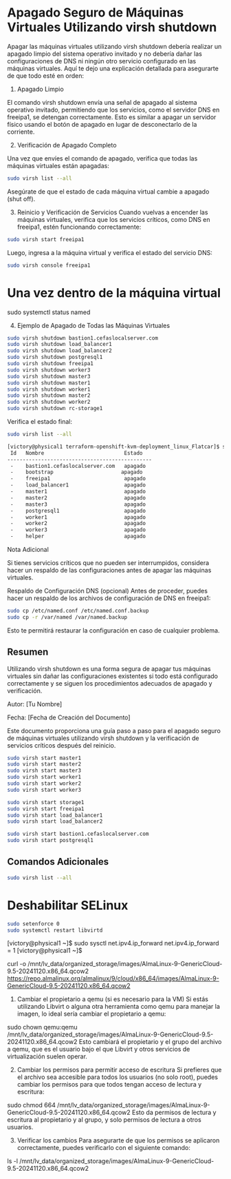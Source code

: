 # Apagado Seguro de Máquinas Virtuales Utilizando virsh shutdown

Apagar las máquinas virtuales utilizando virsh shutdown debería realizar un apagado limpio del sistema operativo invitado y no debería dañar las configuraciones de DNS ni ningún otro servicio configurado en las máquinas virtuales. Aquí te dejo una explicación detallada para asegurarte de que todo esté en orden:

1. Apagado Limpio

El comando virsh shutdown envía una señal de apagado al sistema operativo invitado, permitiendo que los servicios, como el servidor DNS en freeipa1, se detengan correctamente. Esto es similar a apagar un servidor físico usando el botón de apagado en lugar de desconectarlo de la corriente.

2. Verificación de Apagado Completo

Una vez que envíes el comando de apagado, verifica que todas las máquinas virtuales están apagadas:

```bash
sudo virsh list --all
```

Asegúrate de que el estado de cada máquina virtual cambie a apagado (shut off).

3. Reinicio y Verificación de Servicios
   Cuando vuelvas a encender las máquinas virtuales, verifica que los servicios críticos, como DNS en freeipa1, estén funcionando correctamente:

```bash
sudo virsh start freeipa1
```

Luego, ingresa a la máquina virtual y verifica el estado del servicio DNS:

```bash
sudo virsh console freeipa1
```

# Una vez dentro de la máquina virtual

sudo systemctl status named

4. Ejemplo de Apagado de Todas las Máquinas Virtuales

```bash
sudo virsh shutdown bastion1.cefaslocalserver.com
sudo virsh shutdown load_balancer1
sudo virsh shutdown load_balancer2
sudo virsh shutdown postgresql1
sudo virsh shutdown freeipa1
sudo virsh shutdown worker3
sudo virsh shutdown master3
sudo virsh shutdown master1
sudo virsh shutdown worker1
sudo virsh shutdown master2
sudo virsh shutdown worker2
sudo virsh shutdown rc-storage1
```

Verifica el estado final:

```bash
sudo virsh list --all
```

```bash
[victory@physical1 terraform-openshift-kvm-deployment_linux_Flatcar]$ sudo virsh list --all
 Id   Nombre                          Estado
-----------------------------------------------
 -    bastion1.cefaslocalserver.com   apagado
 -    bootstrap                      apagado
 -    freeipa1                        apagado
 -    load_balancer1                  apagado
 -    master1                         apagado
 -    master2                         apagado
 -    master3                         apagado
 -    postgresql1                     apagado
 -    worker1                         apagado
 -    worker2                         apagado
 -    worker3                         apagado
 -    helper                          apagado
```

Nota Adicional

Si tienes servicios críticos que no pueden ser interrumpidos, considera hacer un respaldo de las configuraciones antes de apagar las máquinas virtuales.

Respaldo de Configuración DNS (opcional)
Antes de proceder, puedes hacer un respaldo de los archivos de configuración de DNS en freeipa1:

```bash
sudo cp /etc/named.conf /etc/named.conf.backup
sudo cp -r /var/named /var/named.backup
```

Esto te permitirá restaurar la configuración en caso de cualquier problema.

## Resumen

Utilizando virsh shutdown es una forma segura de apagar tus máquinas virtuales sin dañar las configuraciones existentes si todo está configurado correctamente y se siguen los procedimientos adecuados de apagado y verificación.

Autor: [Tu Nombre]

Fecha: [Fecha de Creación del Documento]

Este documento proporciona una guía paso a paso para el apagado seguro de máquinas virtuales utilizando virsh shutdown y la verificación de servicios críticos después del reinicio.

```bash
sudo virsh start master1
sudo virsh start master2
sudo virsh start master3
sudo virsh start worker1
sudo virsh start worker2
sudo virsh start worker3

sudo virsh start storage1
sudo virsh start freeipa1
sudo virsh start load_balancer1
sudo virsh start load_balancer2

sudo virsh start bastion1.cefaslocalserver.com
sudo virsh start postgresql1

```



## Comandos Adicionales

```bash
sudo virsh list --all
```

# Deshabilitar SELinux

```bash
sudo setenforce 0
sudo systemctl restart libvirtd
```

[victory@physical1 ~]$ sudo sysctl net.ipv4.ip_forward
net.ipv4.ip_forward = 1
[victory@physical1 ~]$

curl -o /mnt/lv_data/organized_storage/images/AlmaLinux-9-GenericCloud-9.5-20241120.x86_64.qcow2 https://repo.almalinux.org/almalinux/9/cloud/x86_64/images/AlmaLinux-9-GenericCloud-9.5-20241120.x86_64.qcow2

1. Cambiar el propietario a qemu (si es necesario para la VM)
Si estás utilizando Libvirt o alguna otra herramienta como qemu para manejar la imagen, lo ideal sería cambiar el propietario a qemu:

sudo chown qemu:qemu /mnt/lv_data/organized_storage/images/AlmaLinux-9-GenericCloud-9.5-20241120.x86_64.qcow2
Esto cambiará el propietario y el grupo del archivo a qemu, que es el usuario bajo el que Libvirt y otros servicios de virtualización suelen operar.

2. Cambiar los permisos para permitir acceso de escritura
Si prefieres que el archivo sea accesible para todos los usuarios (no solo root), puedes cambiar los permisos para que todos tengan acceso de lectura y escritura:

sudo chmod 664 /mnt/lv_data/organized_storage/images/AlmaLinux-9-GenericCloud-9.5-20241120.x86_64.qcow2
Esto da permisos de lectura y escritura al propietario y al grupo, y solo permisos de lectura a otros usuarios.

3. Verificar los cambios
Para asegurarte de que los permisos se aplicaron correctamente, puedes verificarlo con el siguiente comando:

ls -l /mnt/lv_data/organized_storage/images/AlmaLinux-9-GenericCloud-9.5-20241120.x86_64.qcow2